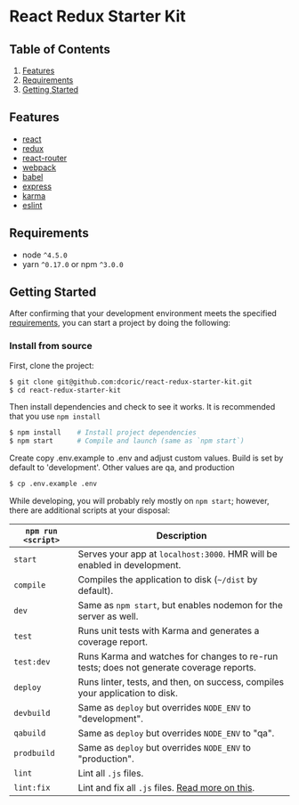 # React Redux Starter Kit



## Table of Contents
1. [Features](#features)
1. [Requirements](#requirements)
1. [Getting Started](#getting-started)

## Features
* [react](https://github.com/facebook/react)
* [redux](https://github.com/rackt/redux)
* [react-router](https://github.com/rackt/react-router)
* [webpack](https://github.com/webpack/webpack)
* [babel](https://github.com/babel/babel)
* [express](https://github.com/expressjs/express)
* [karma](https://github.com/karma-runner/karma)
* [eslint](http://eslint.org)

## Requirements
* node `^4.5.0`
* yarn `^0.17.0` or npm `^3.0.0`

## Getting Started

After confirming that your development environment meets the specified [requirements](#requirements), you can start a project by doing the following:

### Install from source

First, clone the project:

```bash
$ git clone git@github.com:dcoric/react-redux-starter-kit.git
$ cd react-redux-starter-kit
```

Then install dependencies and check to see it works. It is recommended that you use `npm install`

```bash
$ npm install    # Install project dependencies
$ npm start      # Compile and launch (same as `npm start`)
```

Create copy .env.example to .env and adjust custom values. Build is set by default to 'development'. Other values are qa, and production

```bash
$ cp .env.example .env
```

While developing, you will probably rely mostly on `npm start`; however, there are additional scripts at your disposal:

|`npm run <script>`|Description|
|------------------|-----------|
|`start`|Serves your app at `localhost:3000`. HMR will be enabled in development.|
|`compile`|Compiles the application to disk (`~/dist` by default).|
|`dev`|Same as `npm start`, but enables nodemon for the server as well.|
|`test`|Runs unit tests with Karma and generates a coverage report.|
|`test:dev`|Runs Karma and watches for changes to re-run tests; does not generate coverage reports.|
|`deploy`|Runs linter, tests, and then, on success, compiles your application to disk.|
|`devbuild`|Same as `deploy` but overrides `NODE_ENV` to "development".|
|`qabuild`|Same as `deploy` but overrides `NODE_ENV` to "qa".|
|`prodbuild`|Same as `deploy` but overrides `NODE_ENV` to "production".|
|`lint`|Lint all `.js` files.|
|`lint:fix`|Lint and fix all `.js` files. [Read more on this](http://eslint.org/docs/user-guide/command-line-interface.html#fix).|
